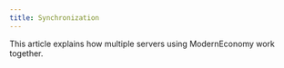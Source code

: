 ```yaml
---
title: Synchronization
---
```


This article explains how multiple servers using ModernEconomy work together.

